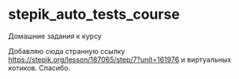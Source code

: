 # stepik_auto_tests_course
Домашние задания к курсу

Добавляю сюда странную ссылку https://stepik.org/lesson/187065/step/7?unit=161976 и виртуальных котиков.
Спасибо.
